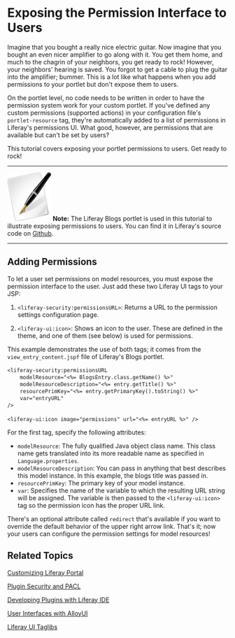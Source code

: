 # Exposing the Permission Interface to Users [](id=exposing-the-permission-interface-to-users)

Imagine that you bought a really nice electric guitar. Now imagine that you 
bought an even nicer amplifier to go along with it. You get them home, and much 
to the chagrin of your neighbors, you get ready to rock! However, your 
neighbors' hearing is saved. You forgot to get a cable to plug the guitar into 
the amplifier; bummer. This is a lot like what happens when you add permissions 
to your portlet but don't expose them to users.

On the portlet level, no code needs to be written in order to have the
permission system work for your custom portlet. If you've defined any custom
permissions (supported actions) in your configuration file's `portlet-resource`
tag, they're automatically added to a list of permissions in Liferay's
permissions UI. What good, however, are permissions that are available but can't
be set by users? 

This tutorial covers exposing your portlet permissions to users. Get ready to 
rock! 

---

 ![Note](../../images/tip-pen-paper.png) **Note:** The Liferay Blogs portlet is 
  used in this tutorial to illustrate exposing permissions to users. You can 
  find it in Liferay's source code on [Github](https://github.com/liferay/liferay-portal).

---

## Adding Permissions 

To let a user set permissions on model resources, you must expose the permission
interface to the user. Just add these two Liferay UI tags to your JSP:

1.  `<liferay-security:permissionsURL>`: Returns a URL to the permission
    settings configuration page. 

2. `<liferay-ui:icon>`: Shows an icon to the user. These are defined in the
    theme, and one of them (see below) is used for permissions. 

This example demonstrates the use of both tags; it comes from the
`view_entry_content.jspf` file of Liferay's Blogs portlet. 

    <liferay-security:permissionsURL
        modelResource="<%= BlogsEntry.class.getName() %>"
        modelResourceDescription="<%= entry.getTitle() %>"
        resourcePrimKey="<%= entry.getPrimaryKey().toString() %>"
        var="entryURL"
    />

    <liferay-ui:icon image="permissions" url="<%= entryURL %>" />

For the first tag, specify the following attributes: 

-   `modelResource`: The fully qualified Java object class name. This class name
    gets translated into its more readable name as specified in
    `Language.properties`. 
-   `modelResourceDescription`: You can pass in anything that best describes
    this model instance. In this example, the blogs title was passed in. 
-   `resourcePrimKey`: The primary key of your model instance. 
-   `var`: Specifies the name of the variable to which the resulting URL string
    will be assigned. The variable is then passed to the `<liferay-ui:icon>` tag
    so the permission icon has the proper URL link.

There's an optional attribute called `redirect` that's available if you want to
override the default behavior of the upper right arrow link. That's it; now your
users can configure the permission settings for model resources!

## Related Topics

[Customizing Liferay Portal](/tutorials/-/knowledge_base/customizing-liferay-portal)

[Plugin Security and PACL](/tutorials/-/knowledge_base/plugin-security-and-pacl)

[Developing Plugins with Liferay IDE](/tutorials/-/knowledge_base/liferay-ide)

[User Interfaces with AlloyUI](/tutorials/-/knowledge_base/alloyui)

[Liferay UI Taglibs](/tutorials/-/knowledge_base/liferay-ui-taglibs)

